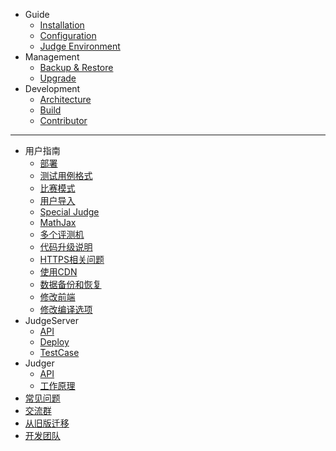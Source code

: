 - Guide
  - [Installation](en/guide/installation.md)
  - [Configuration](en/guide/configuration.md)
  - [Judge Environment](en/guide/judge_environment.md)
- Management
  - [Backup & Restore](en/management/backup_and_restore.md)
  - [Upgrade](en/management/upgrade.md)
- Development
  - [Architecture](en/development/architecture.md)
  - [Build](en/development/build.md)
  - [Contributor](en/development/contributor.md)

---

- 用户指南
  - [部署](onlinejudge/guide/deploy.md)
  - [测试用例格式](onlinejudge/guide/test_case.md)
  - [比赛模式](onlinejudge/guide/contest_rule_type.md)
  - [用户导入](onlinejudge/guide/import_users.md)
  - [Special Judge](onlinejudge/guide/special_judge.md)
  - [MathJax](onlinejudge/guide/mathjax.md)
  - [多个评测机](onlinejudge/guide/multi_judge_server.md)
  - [代码升级说明](onlinejudge/guide/upgrade.md)
  - [HTTPS相关问题](onlinejudge/guide/https.md)
  - [使用CDN](onlinejudge/guide/using_cdn.md)
  - [数据备份和恢复](onlinejudge/guide/backup.md)
  - [修改前端](onlinejudge/guide/update_fe.md)
  - [修改编译选项](onlinejudge/guide/update_compile_options.md)
- JudgeServer
  - [API](judgeserver/api.md)
  - [Deploy](judgeserver/deploy.md)
  - [TestCase](judgeserver/testcase.md)
- Judger
  - [API](judger/api.md)
  - [工作原理](judger/how_it_works.md)
- [常见问题](onlinejudge/faq.md)
- [交流群](onlinejudge/guide/qq_group.md)
- [从旧版迁移](onlinejudge/from_old.md)
- [开发团队](onlinejudge/dev-team.md)
